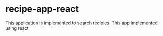 # recipe-app-react
This application is implemented to search recipies. This app implemented using react
